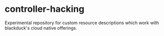 # controller-hacking
Experimental repository for custom resource descriptions which work with blackduck's cloud native offerings.
